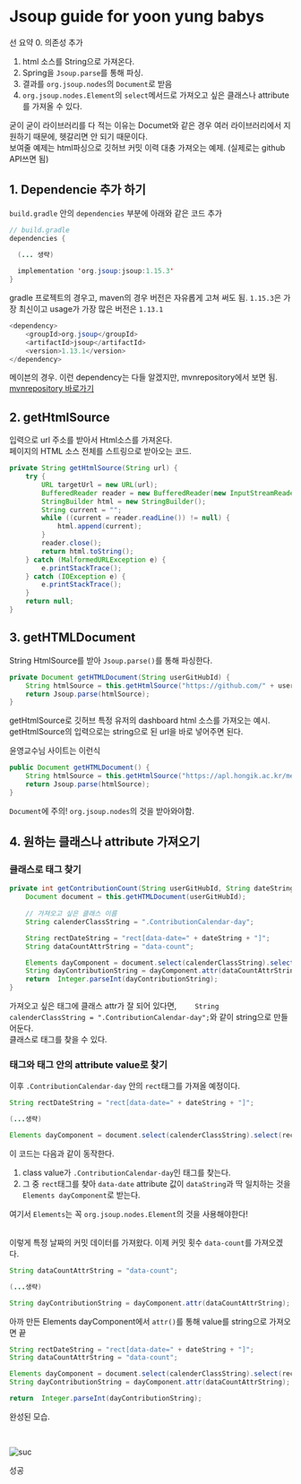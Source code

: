 # Jsoup guide for yoon yung babys
선 요약
0. 의존성 추가
1. html 소스를 String으로 가져온다.
2. Spring을 `Jsoup.parse`를 통해 파싱.
3. 결과를 `org.jsoup.nodes`의 `Document`로 받음
4. `org.jsoup.nodes.Element`의 `select`메서드로 가져오고 싶은 클래스나 attribute를 가져올 수 있다.

굳이 굳이 라이브러리를 다 적는 이유는 Documet와 같은 경우 여러 라이브러리에서 지원하기 때문에, 헷갈리면 안 되기 때문이다. <br>
보여줄 예제는 html파싱으로 깃허브 커밋 이력 대충 가져오는 예제. (실제로는 github API쓰면 됨)

## 1. Dependencie 추가 하기
`build.gradle` 안의 `dependencies` 부분에 아래와 같은 코드 추가
```java
// build.gradle 
dependencies {
  
  (... 생략)

  implementation 'org.jsoup:jsoup:1.15.3'
}
```
gradle 프로젝트의 경우고, maven의 경우 버전은 자유롭게 고쳐 써도 됨. `1.15.3`은 가장 최신이고 usage가 가장 많은 버전은 `1.13.1`

```java
<dependency>
    <groupId>org.jsoup</groupId>
    <artifactId>jsoup</artifactId>
    <version>1.13.1</version>
</dependency>
```
메이븐의 경우. 이런 dependency는 다들 알겠지만, mvnrepository에서 보면 됨. [mvnrepository 바로가기](https://mvnrepository.com/artifact/org.jsoup/jsoup/1.13.1)

## 2. getHtmlSource
입력으로 url 주소를 받아서 Html소스를 가져온다. <br>
페이지의 HTML 소스 전체를 스트링으로 받아오는 코드.
```java
private String getHtmlSource(String url) {
    try {
        URL targetUrl = new URL(url);
        BufferedReader reader = new BufferedReader(new InputStreamReader(targetUrl.openStream(), "UTF-8"));
        StringBuilder html = new StringBuilder();
        String current = "";
        while ((current = reader.readLine()) != null) {
            html.append(current);
        }
        reader.close();
        return html.toString();
    } catch (MalformedURLException e) {
        e.printStackTrace();
    } catch (IOException e) {
        e.printStackTrace();
    }
    return null;
}
```
## 3. getHTMLDocument
String HtmlSource를 받아 `Jsoup.parse()`를 통해 파싱한다.

```java
private Document getHTMLDocument(String userGitHubId) {
    String htmlSource = this.getHtmlSource("https://github.com/" + userGitHubId);
    return Jsoup.parse(htmlSource);
}
```
getHtmlSource로 깃허브 특정 유저의 dashboard html 소스를 가져오는 예시. getHtmlSource의 입력으로는 string으로 된 url을 바로 넣어주면 된다. <br>


윤영교수님 사이트는 이런식
```java
public Document getHTMLDocument() {
    String htmlSource = this.getHtmlSource("https://apl.hongik.ac.kr/members/current-and-former");
    return Jsoup.parse(htmlSource);
}
```

`Document`에 주의! `org.jsoup.nodes`의 것을 받아와야함.


## 4. 원하는 클래스나 attribute 가져오기

### 클래스로 태그 찾기
```java
private int getContributionCount(String userGitHubId, String dateString) {
    Document document = this.getHTMLDocument(userGitHubId);
    
    // 가져오고 싶은 클래스 이름
    String calenderClassString = ".ContributionCalendar-day";

    String rectDateString = "rect[data-date=" + dateString + "]";
    String dataCountAttrString = "data-count";

    Elements dayComponent = document.select(calenderClassString).select(rectDateString);
    String dayContributionString = dayComponent.attr(dataCountAttrString);
    return  Integer.parseInt(dayContributionString);
}
```
가져오고 싶은 태그에 클래스 attr가 잘 되어 있다면, `    String calenderClassString = ".ContributionCalendar-day";`와 같이 string으로 만들어둔다. <br> 클래스로 태그를 찾을 수 있다.

### 태그와 태그 안의 attribute value로 찾기

이후 `.ContributionCalendar-day` 안의 `rect`태그를 가져올 예정이다. 
```java
String rectDateString = "rect[data-date=" + dateString + "]";

(...생략)

Elements dayComponent = document.select(calenderClassString).select(rectDateString);
```
이 코드는 다음과 같이 동작한다. 
1. class value가 `.ContributionCalendar-day`인 태그를 찾는다.
2. 그 중 `rect`태그를 찾아 `data-date` attribute 값이 `dataString`과 딱 일치하는 것을 `Elements dayComponent`로 받는다.

여기서 `Elements`는 꼭 `org.jsoup.nodes.Element`의 것을 사용해야한다! <br> <br>


이렇게 특정 날짜의 커밋 데이터를 가져왔다. 이제 커밋 횟수 `data-count`를 가져오겠다.
```java
String dataCountAttrString = "data-count";

(...생략)

String dayContributionString = dayComponent.attr(dataCountAttrString);
```

아까 만든 Elements dayComponent에서 `attr()`를 통해 value를 string으로 가져오면 끝

```java
String rectDateString = "rect[data-date=" + dateString + "]";
String dataCountAttrString = "data-count";

Elements dayComponent = document.select(calenderClassString).select(rectDateString);
String dayContributionString = dayComponent.attr(dataCountAttrString);

return  Integer.parseInt(dayContributionString);
```

완성된 모습. 

<br>

![suc](https://user-images.githubusercontent.com/71186266/199424433-9091c074-5c97-4f48-9d7c-774f42131c1e.png)

성공
